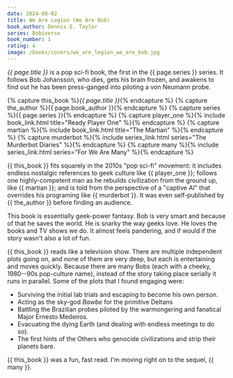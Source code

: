 ```yaml
---
date: 2024-08-02
title: We Are Legion (We Are Bob)
book_author: Dennis E. Taylor
series: Bobiverse
book_number: 1
rating: 4
image: /books/covers/we_are_legion_we_are_bob.jpg
---
```


<cite class="book-title">{{ page.title }}</cite> is a pop sci-fi book, the
first in the <span class="book-series">{{ page.series }}</span> series. It
follows Bob Johansson, who dies, gets his brain frozen, and awakens to find
out he has been press-ganged into piloting a von Neumann probe.

{% capture this_book %}<cite class="book-title">{{ page.title }}</cite>{% endcapture %}
{% capture the_author %}<span class="author-name">{{ page.book_author }}</span>{% endcapture %}
{% capture series %}<span class="book-series">{{ page.series }}</span>{% endcapture %}
{% capture player_one %}{% include book_link.html title="Ready Player One" %}{% endcapture %}
{% capture martian %}{% include book_link.html title="The Martian" %}{% endcapture %}
{% capture murderbot %}{% include series_link.html series="The Murderbot Diaries" %}{% endcapture %}
{% capture many %}{% include series_link.html series="For We Are Many" %}{% endcapture %}

{{ this_book }} fits squarely in the 2010s "pop sci-fi" movement: it includes
endless nostalgic references to geek culture like {{ player_one }}; follows
one highly-competent man as he rebuilds civilization from the ground up, like
{{ martian }}; and is told from the perspective of a "captive AI" that
overrides his programing like {{ murderbot }}. It was even self-published by
{{ the_author }} before finding an audience.

This book is essentially geek-power fantasy. Bob is very smart and because of
that he saves the world. He is snarky the way geeks love. He loves the books
and TV shows we do. It almost feels pandering, and if would if the story
wasn't also a lot of fun.

{{ this_book }} reads like a television show. There are multiple independent
plots going on, and none of them are very deep, but each is entertaining and
moves quickly. Because there are many Bobs (each with a cheeky, 1980--90s
pop-culture name), instead of the story taking place serially it runs in
parallel. Some of the plots that I found engaging were:

- Surviving the initial lab trials and escaping to become his own person.
- Acting as the sky-god _Bawbe_ for the primitive Deltans
- Battling the Brazilian probes piloted by the warmongering and fanatical
  Major Ernesto Medeiros.
- Evacuating the dying Earth (and dealing with endless meetings to do so).
- The first hints of the Others who genocide civilizations and strip their
  planets bare.

{{ this_book }} was a fun, fast read. I'm moving right on to the sequel, {{
many }}.

